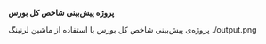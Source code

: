 **پروژه پیش‌بینی شاخص کل بورس**


پروژه‌ی پیش‌بینی شاخص کل بورس با استفاده از ماشین لرنینگ
./output.png
